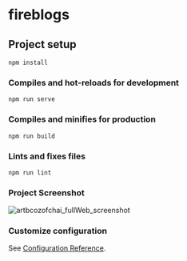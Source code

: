 # fireblogs

## Project setup
```
npm install
```

### Compiles and hot-reloads for development
```
npm run serve
```

### Compiles and minifies for production
```
npm run build
```

### Lints and fixes files
```
npm run lint
```
### Project Screenshot
![artbcozofchai_fullWeb_screenshot](https://user-images.githubusercontent.com/53928160/126796619-f6b2cb13-c86b-477f-9460-6e3ab6fd2d68.png)

### Customize configuration
See [Configuration Reference](https://cli.vuejs.org/config/).

